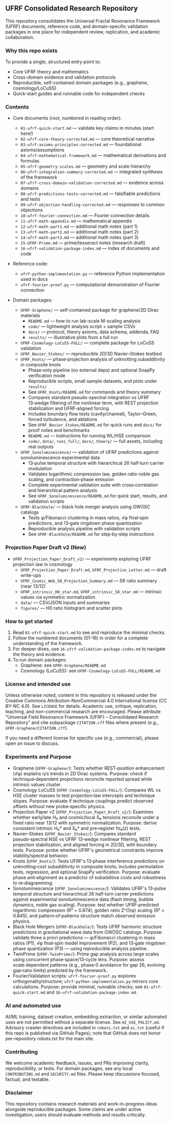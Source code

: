 ## UFRF Consolidated Research Repository

This repository consolidates the Universal Fractal Resonance Framework (UFRF) documents, reference code, and domain-specific validation packages in one place for independent review, replication, and academic collaboration.

### Why this repo exists
To provide a single, structured entry point to:
- Core UFRF theory and mathematics
- Cross-domain evidence and validation protocols
- Reproducible, self-contained domain packages (e.g., graphene, cosmology/LoCuSS)
- Quick-start guides and runnable code for independent checks

### Contents

- Core documents (root, numbered in reading order):
  - `01-ufrf-quick-start.md` — validate key claims in minutes (start here!)
  - `02-ufrf-core-theory-corrected.md` — core theoretical narrative
  - `03-ufrf-axioms-principles-corrected.md` — foundational axioms/assumptions
  - `04-ufrf-mathematical-framework.md` — mathematical derivations and formulas
  - `05-ufrf-geometry-scales.md` — geometry and scale hierarchy
  - `06-ufrf-integration-summary-corrected.md` — integrated synthesis of the framework
  - `07-ufrf-cross-domain-validation-corrected.md` — evidence across domains
  - `08-ufrf-predictions-tests-corrected.md` — falsifiable predictions and tests
  - `09-ufrf-objection-handling-corrected.md` — responses to common objections
  - `10-ufrf-fourier-connection.md` — Fourier connection details
  - `11-ufrf-math-appendix.md` — mathematical appendix
  - `12-ufrf-math-part1.md` — additional math notes (part 1)
  - `13-ufrf-math-part2.md` — additional math notes (part 2)
  - `14-ufrf-math-part3.md` — additional math notes (part 3)
  - `15-UFRF-Prime.md` — prime/tesseract notes (research draft)
  - `16-ufrf-validation-package-index.md` — index of documents and code

- Reference code:
  - `ufrf-python-implementation.py` — reference Python implementation used in docs
  - `ufrf-fourier-proof.py` — computational demonstration of Fourier connection

- Domain packages:
  - `UFRF-Graphene/` — self-contained package for graphene/2D Dirac materials
    - `README.md` — how to run lab-scale M-scaling analysis
    - `code/` — lightweight analysis script + sample CSVs
    - `docs/` — protocol, theory axioms, data schema, addenda, FAQ
    - `results/` — illustrative plots from a full run
  - `UFRF-Cosmology-LoCuSS-FULL/` — complete package for LoCuSS validation
  - `UFRF_Navier_Stokes/` — reproducible 2D/3D Navier–Stokes testbed
  - `UFRF_Knots/` — phase‑projection analysis of unknotting subadditivity in composite knots
    - Phase‑only pipeline (no external deps) and optional SnapPy verification mode
    - Reproducible scripts, small sample datasets, and plots under `results/`
    - See `UFRF_Knots/README.md` for commands and theory summary
    - Compares standard pseudo-spectral integration vs UFRF 13‑wedge filtering of the nonlinear term, with REST projection stabilization and UFRF‑aligned forcing
    - Includes boundary flow tests (cavity/channel), Taylor–Green, forced turbulence, and ablations
    - See `UFRF_Navier_Stokes/README.md` for quick runs and `docs/` for proof notes and benchmarks
    - `README.md` — instructions for running WL/HSE comparison
    - `code/`, `data/`, `runs_full/`, `docs/`, `theory/` — full assets, including real outputs
  - `UFRF_Sonoluminescence/` — validation of UFRF predictions against sonoluminescence experimental data
    - 13‑pulse temporal structure with hierarchical 26 half‑turn carrier modulation
    - Validates logarithmic compression law, golden ratio noble gas scaling, and contraction‑phase emission
    - Complete experimental validation suite with cross‑correlation and hierarchical pattern analysis
    - See `UFRF_Sonoluminescence/README.md` for quick start, results, and validation scripts
  - `UFRF-Blackhole/` — black hole merger analysis using GWOSC catalogs
    - Tests φ/Fibonacci clustering in mass ratios, √φ final‑spin predictions, and 13‑gate ringdown phase quantization
    - Reproducible analysis pipeline with validation scripts
    - See `UFRF-Blackhole/README.md` for step‑by‑step instructions

### Projection Paper Draft v2 (New)

- `UFRF_Projection_Paper_Draft_v2/` — experiments exploring UFRF projection law in cosmology
  - `UFRF_Projection_Paper_Draft.md`, `UFRF_Projection_Letter.md` — draft write-ups
  - `UFRF_Cosmic_Web_S8_Projection_Summary.md` — S8 ratio summary (near 13/12)
  - `UFRF_intrinsic_H0_star.md`, `UFRF_intrinsic_S8_star.md` — intrinsic values via symmetric normalization
  - `data/` — CSV/JSON inputs and summaries
  - `figures/` — H0 ratio histogram and scatter plots

### How to get started

1) Read `01-ufrf-quick-start.md` to see and reproduce the minimal checks.
2) Follow the numbered documents (01-16) in order for a complete understanding of the framework.
3) For deeper dives, use `16-ufrf-validation-package-index.md` to navigate the theory and evidence.
4) To run domain packages:
   - Graphene: see `UFRF-Graphene/README.md`
   - Cosmology (LoCuSS): see `UFRF-Cosmology-LoCuSS-FULL/README.md`

### License and intended use

Unless otherwise noted, content in this repository is released under the Creative Commons Attribution–NonCommercial 4.0 International license (CC BY-NC 4.0). See `LICENSE` for details. Academic use, critique, replication, teaching, and non-commercial research are encouraged. Please attribute “Universal Field Resonance Framework (UFRF) – Consolidated Research Repository” and cite subpackage `CITATION.cff` files where present (e.g., `UFRF-Graphene/CITATION.cff`).

If you need a different license for specific use (e.g., commercial), please open an issue to discuss.

### Experiments and Purpose

- Graphene (`UFRF-Graphene/`): Tests whether REST‑position enhancement (√φ) explains η/s trends in 2D Dirac systems. Purpose: check if technique‑dependent projections reconcile reported spread while intrinsic values cluster.
- Cosmology LoCuSS (`UFRF-Cosmology-LoCuSS-FULL/`): Compares WL vs HSE cluster masses to test projection‑law intercepts and technique slopes. Purpose: evaluate if technique couplings predict observed offsets without new probe‑specific physics.
- Projection Paper v2 (`UFRF_Projection_Paper_Draft_v2/`): Examines whether early/late H₀ and cosmic/local S₈ tensions reconcile under a fixed ratio near 13/12 with symmetric normalization. Purpose: derive consistent intrinsic H₀* and S₈* and pre‑register fσ₈(z) tests.
- Navier–Stokes (`UFRF_Navier_Stokes/`): Compares standard pseudo‑spectral NSE vs UFRF 13‑wedge nonlinear filtering, REST projection stabilization, and aligned forcing in 2D/3D, with boundary tests. Purpose: probe whether UFRF's geometrical constraints improve stability/spectral behavior.
- Knots (`UFRF_Knots/`): Tests UFRF's 13‑phase interference predictions on unknotting‑cost subadditivity in composite knots; includes permutation tests, regression, and optional SnapPy verification. Purpose: evaluate phase anti‑alignment as a predictor of subadditive costs and robustness to re‑diagramming.
- Sonoluminescence (`UFRF_Sonoluminescence/`): Validates UFRF's 13‑pulse temporal structure and hierarchical 26 half‑turn carrier predictions against experimental sonoluminescence data (flash timing, bubble dynamics, noble gas scaling). Purpose: test whether UFRF‑predicted logarithmic compression (R² = 0.874), golden ratio Z^(1/φ) scaling (R² = 0.845), and pattern‑of‑patterns structure match observed emission physics.
- Black Hole Mergers (`UFRF-Blackhole/`): Tests UFRF harmonic structure predictions in gravitational wave data from GWOSC catalogs. Purpose: validate three a priori predictions — φ/Fibonacci clustering in mass ratios (P1), √φ final‑spin model improvement (P2), and 13‑gate ringdown phase quantization (P3) — using reproducible analysis pipeline.
- TwinPrime (`UFRF-TwinPrime/`): Prime gap analysis across large scales using concurrent phase‑space/13‑cycle lens. Purpose: assess scale‑dependent patterns (e.g., phase‑0 avoidance for gap 26, evolving gap‑ratio limits) predicted by the framework.
- Fourier/Validation scripts: `ufrf-fourier-proof.py` explores orthogonality/structure; `ufrf-python-implementation.py` mirrors core calculations. Purpose: provide minimal, runnable checks; see `01-ufrf-quick-start.md` and `16-ufrf-validation-package-index.md`.

### AI and automated use

AI/ML training, dataset creation, embedding extraction, or similar automated uses are not permitted without a separate license. See `AI_USE_POLICY.md`. Advisory crawler directives are included in `robots.txt` and `ai.txt` (useful if this repo is published via GitHub Pages); note that GitHub does not honor per-repository robots.txt for the main site.

### Contributing

We welcome academic feedback, issues, and PRs improving clarity, reproducibility, or tests. For domain packages, see any local `CONTRIBUTING.md` and `SECURITY.md` files. Please keep discussions focused, factual, and testable.

### Disclaimer

This repository contains research materials and work-in-progress ideas alongside reproducible packages. Some claims are under active investigation; users should evaluate methods and results critically.


